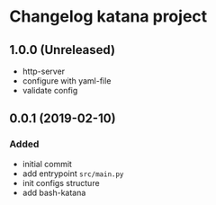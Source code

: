 # Changelog katana project

## 1.0.0 (Unreleased)

- http-server
- configure with yaml-file
- validate config

## 0.0.1 (2019-02-10)
### Added
- initial commit
- add entrypoint `src/main.py`
- init configs structure
- add bash-katana

